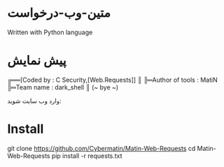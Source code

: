 # متین-وب-درخواست
Written with Python language
# پیش نمایش
╔══[Coded by : C Security,[Web.Requests]]
    ║
    ╠═Author of tools : MatiN
    ╠═Team name : dark_shell
    ║
    (~ bye ~)

 وارد وب سایت شوید:
# Install
git clone https://github.com/Cybermatin/Matin-Web-Requests
cd Matin-Web-Requests
pip install -r requests.txt
